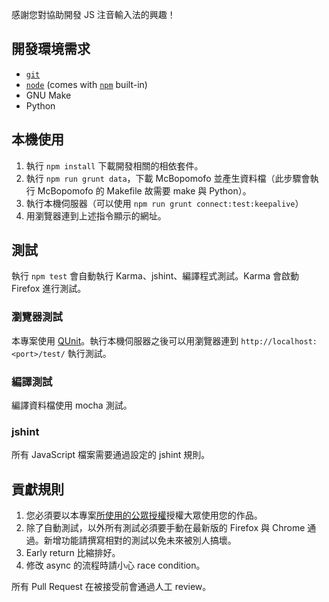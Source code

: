 感謝您對協助開發 JS 注音輸入法的興趣！

## 開發環境需求

* [`git`](http://git-scm.com/)
* [`node`](http://nodejs.org/) (comes with [`npm`](http://npmjs.org/) built-in)
* GNU Make
* Python


## 本機使用

1. 執行 `npm install` 下載開發相關的相依套件。
2. 執行 `npm run grunt data`，下載 McBopomofo 並產生資料檔（此步驟會執行 McBopomofo 的 Makefile 故需要 make 與 Python）。
3. 執行本機伺服器（可以使用 `npm run grunt connect:test:keepalive`）
4. 用瀏覽器連到上述指令顯示的網址。

## 測試

執行 `npm test` 會自動執行 Karma、jshint、編譯程式測試。Karma 會啟動 Firefox 進行測試。

### 瀏覽器測試

本專案使用 [QUnit](http://qunitjs.com/)。執行本機伺服器之後可以用瀏覽器連到 `http://localhost:<port>/test/` 執行測試。

### 編譯測試

編譯資料檔使用 mocha 測試。

### jshint

所有 JavaScript 檔案需要通過設定的 jshint 規則。

## 貢獻規則

1. 您必須要以本專案[所使用的公眾授權](./LICENSE)授權大眾使用您的作品。
2. 除了自動測試，以外所有測試必須要手動在最新版的 Firefox 與 Chrome 通過。新增功能請撰寫相對的測試以免未來被別人搞壞。
3. Early return 比縮排好。
4. 修改 async 的流程時請小心 race condition。

所有 Pull Request 在被接受前會通過人工 review。

